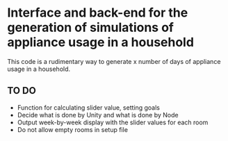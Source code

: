 # Interface and back-end for the generation of simulations of appliance usage in a household

This code is a rudimentary way to generate x number of days of appliance usage in a household.

## TO DO
- Function for calculating slider value, setting goals
- Decide what is done by Unity and what is done by Node
- Output week-by-week display with the slider values for each room
- Do not allow empty rooms in setup file